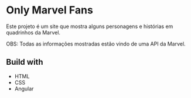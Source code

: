 # Only Marvel Fans
Este projeto é um site que mostra alguns personagens e histórias em quadrinhos da Marvel.

OBS: Todas as informações mostradas estão vindo de uma API da Marvel.

## Build with
- HTML
- CSS
- Angular
